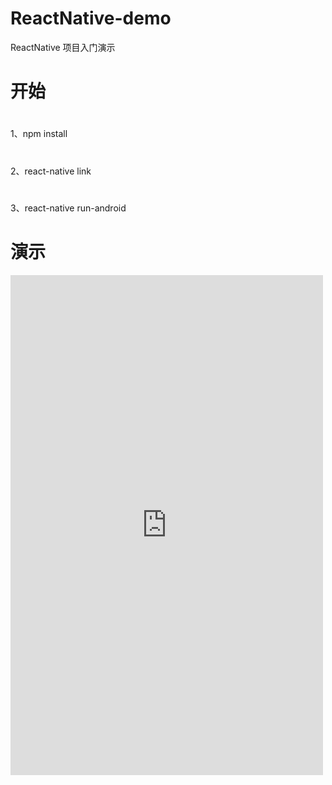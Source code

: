 # ReactNative-demo

ReactNative 项目入门演示

# 开始

#

1、npm install

#

2、react-native link

#

3、react-native run-android

# 演示
<iframe width="500" height="800" src="https://cdn.jsdelivr.net/gh/lightzhu/public_cdn@0.2/image/video/rn-app.mp4" frameborder=0 allowfullscreen></iframe>
